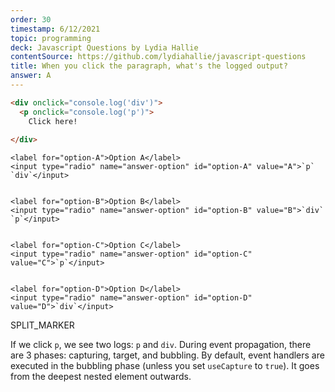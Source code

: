 ```yaml
---
order: 30
timestamp: 6/12/2021
topic: programming
deck: Javascript Questions by Lydia Hallie
contentSource: https://github.com/lydiahallie/javascript-questions
title: When you click the paragraph, what's the logged output?
answer: A
---
```


  

```html
<div onclick="console.log('div')">
  <p onclick="console.log('p')">
    Click here!
  
</div>
```


    <label for="option-A">Option A</label>
    <input type="radio" name="answer-option" id="option-A" value="A">`p` `div`</input>
    

    <label for="option-B">Option B</label>
    <input type="radio" name="answer-option" id="option-B" value="B">`div` `p`</input>
    

    <label for="option-C">Option C</label>
    <input type="radio" name="answer-option" id="option-C" value="C">`p`</input>
    

    <label for="option-D">Option D</label>
    <input type="radio" name="answer-option" id="option-D" value="D">`div`</input>
    




SPLIT_MARKER

If we click `p`, we see two logs: `p` and `div`. During event propagation, there are 3 phases: capturing, target, and bubbling. By default, event handlers are executed in the bubbling phase (unless you set `useCapture` to `true`). It goes from the deepest nested element outwards.



